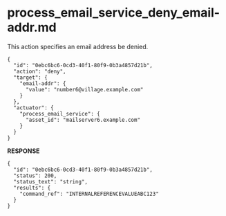 
# process_email_service_deny_email-addr.md

This action specifies an email address be denied.

```
{
  "id": "0ebc6bc6-0cd3-40f1-80f9-0b3a4857d21b",
  "action": "deny",
  "target": {
    "email-addr": {
      "value": "number6@village.example.com"
    }
  },
  "actuator": {
    "process_email_service": {
      "asset_id": "mailserver6.example.com"
    }
  }
}
```

**RESPONSE**

```
{
  "id": "0ebc6bc6-0cd3-40f1-80f9-0b3a4857d21b",
  "status": 200,
  "status_text": "string",
  "results": {
    "command_ref": "INTERNALREFERENCEVALUEABC123"
  }
}
```
